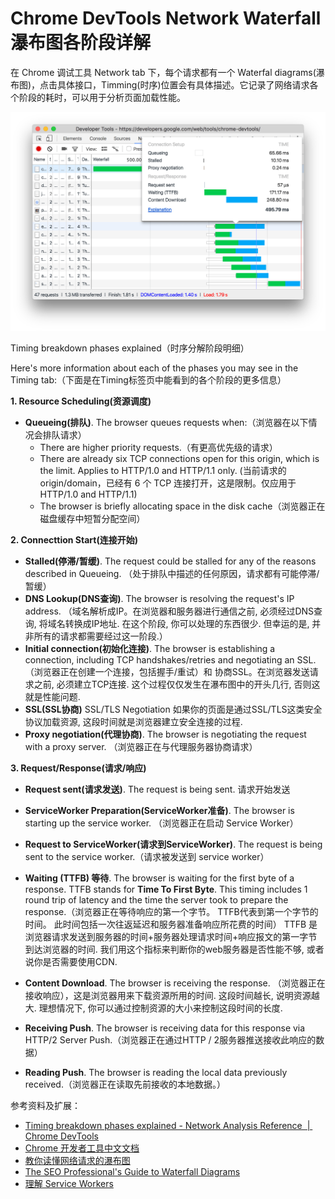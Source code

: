 # Chrome DevTools Network Waterfall 瀑布图各阶段详解
在 Chrome 调试工具 Network tab 下，每个请求都有一个 Waterfal diagrams(瀑布图)，点击具体接口，Timming(时序)位置会有具体描述。它记录了网络请求各个阶段的耗时，可以用于分析页面加载性能。

![waterfall-hover.png](../../../images/blog/devtools/waterfall-hover.png)

Timing breakdown phases explained（时序分解阶段明细）

Here's more information about each of the phases you may see in the Timing tab:（下面是在Timing标签页中能看到的各个阶段的更多信息）

**1. Resource Scheduling(资源调度)**

- **Queueing(排队)**. The browser queues requests when:（浏览器在以下情况会排队请求）
  - There are higher priority requests.（有更高优先级的请求）
  - There are already six TCP connections open for this origin, which is the limit. Applies to HTTP/1.0 and HTTP/1.1 only. (当前请求的 origin/domain，已经有 6 个 TCP 连接打开，这是限制。仅应用于 HTTP/1.0 and HTTP/1.1)
  - The browser is briefly allocating space in the disk cache（浏览器正在磁盘缓存中短暂分配空间）

**2. Connecttion Start(连接开始)**

- **Stalled(停滞/暂缓)**. The request could be stalled for any of the reasons described in Queueing. （处于排队中描述的任何原因，请求都有可能停滞/暂缓）
- **DNS Lookup(DNS查询)**. The browser is resolving the request's IP address. （域名解析成IP。在浏览器和服务器进行通信之前, 必须经过DNS查询, 将域名转换成IP地址. 在这个阶段, 你可以处理的东西很少. 但幸运的是, 并非所有的请求都需要经过这一阶段.）
- **Initial connection(初始化连接)**. The browser is establishing a connection, including TCP handshakes/retries and negotiating an SSL.（浏览器正在创建一个连接，包括握手/重试）和 协商SSL。在浏览器发送请求之前, 必须建立TCP连接. 这个过程仅仅发生在瀑布图中的开头几行, 否则这就是性能问题.
- **SSL(SSL协商)** SSL/TLS Negotiation  如果你的页面是通过SSL/TLS这类安全协议加载资源, 这段时间就是浏览器建立安全连接的过程. 
- **Proxy negotiation(代理协商)**. The browser is negotiating the request with a proxy server. （浏览器正在与代理服务器协商请求）

**3. Request/Response(请求/响应)**

- **Request sent(请求发送)**. The request is being sent. 请求开始发送
- **ServiceWorker Preparation(ServiceWorker准备)**. The browser is starting up the service worker. （浏览器正在启动 Service Worker）
- **Request to ServiceWorker(请求到ServiceWorker)**. The request is being sent to the service worker.（请求被发送到 service worker）
- **Waiting (TTFB) 等待**. The browser is waiting for the first byte of a response. TTFB stands for **Time To First Byte**. This timing includes 1 round trip of latency and the time the server took to prepare the response.（浏览器正在等待响应的第一个字节。 TTFB代表到第一个字节的时间。 此时间包括一次往返延迟和服务器准备响应所花费的时间） TTFB 是浏览器请求发送到服务器的时间+服务器处理请求时间+响应报文的第一字节到达浏览器的时间. 我们用这个指标来判断你的web服务器是否性能不够, 或者说你是否需要使用CDN.
- **Content Download**. The browser is receiving the response. （浏览器正在接收响应），这是浏览器用来下载资源所用的时间. 这段时间越长, 说明资源越大. 理想情况下, 你可以通过控制资源的大小来控制这段时间的长度.

- **Receiving Push**. The browser is receiving data for this response via HTTP/2 Server Push.（浏览器正在通过HTTP / 2服务器推送接收此响应的数据）
- **Reading Push**. The browser is reading the local data previously received.（浏览器正在读取先前接收的本地数据。）

参考资料及扩展：
- [Timing breakdown phases explained - Network Analysis Reference  |  Chrome DevTools](https://developers.google.com/web/tools/chrome-devtools/network/reference?utm_source=devtools#timing-explanation)
- [Chrome 开发者工具中文文档](https://www.html.cn/doc/chrome-devtools/)
- [教你读懂网络请求的瀑布图](https://blog.csdn.net/csdn_girl/article/details/54911632)
- [The SEO Professional's Guide to Waterfall Diagrams](https://moz.com/blog/the-seo-professional-s-guide-to-waterfall-diagrams)
- [理解 Service Workers](https://github.com/xitu/gold-miner/blob/master/TODO/understanding-service-workers.md)
